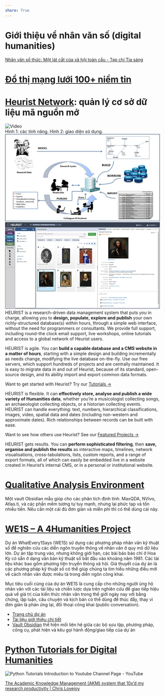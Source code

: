 ```yaml
---  
share: True  
---  
```

# Giới thiệu về nhân văn số (digital humanities)   
[Nhân văn số thức: Một lát cắt của xã hội toàn cầu - Tạp chí Tia sáng](https://tiasang.com.vn/khoa-hoc-cong-nghe/nhan-van-so-thuc-mot-lat-cat-cua-xa-hoi-toan-cau-11139/)  
# [Đồ thị mạng lưới 100+ niềm tin](https://github.com/QuaCau-TheSphere/belief-network)   
  
# [Heurist Network](https://heuristnetwork.org/): quản lý cơ sở dữ liệu mã nguồn mở   
![Video](https://www.youtube.com/watch?v=wuh9SRtE8eE&width=640&height=480)  
Hình 1: các tính năng. Hình 2: giao diện sử dụng.   
![](https://raw.githubusercontent.com/HeuristNetwork/heurist/h6dev/documentation_and_templates/assets/model%20and%20build.jpg)   
![](https://raw.githubusercontent.com/HeuristNetwork/heurist/h6dev/documentation_and_templates/assets/main%20interface%20v6.jpg)   
HEURIST is a research-driven data management system that puts _you_ in charge, allowing you to **design, populate, explore and publish** your own richly-structured database(s) within hours, through a simple web interface, without the need for programmers or consultants. We provide full support, including round-the clock email support, live workshops, online tutorials and access to a global network of Heurist users.  
  
  
HEURIST is agile. You can **build a capable database and a CMS website in a matter of hours**, starting with a simple design and building incrementally as needs change, modifying the live database on-the-fly. Use our free servers, which support hundreds of projects and are centrally maintained. It is easy to migrate data in and out of Heurist, because of its standard, open-source design, and its ability import and export common data formats.  
  
Want to get started with Heurist? Try our [Tutorials →](https://heuristnetwork.org/tutorials)  
  
HEURIST is flexible. It can **effectively store, analyse and publish a wide variety of Humanities data**, whether you’re a musicologist collecting songs, an archaeologist collecting objects, or a historian collecting events. HEURIST can handle everything: text, numbers, hierarchical classifications, images, video, spatial data and dates (including non-western and approximate dates). Rich relationships between records can be built with ease.  
  
Want to see how others use Heurist? See our [Featured Projects →](https://heuristnetwork.org/featured-projects)  
  
HEURIST gets results. You can **perform sophisticated filtering**, then **save, organise and publish the results** as interactive maps, timelines, network visualisations, cross-tabulations, lists, custom reports, and a range of export formats, all of which can easily be embedded live in a website created in Heurist’s internal CMS, or in a personal or institutional website.  
  
# [Qualitative Analysis Environment](https://axle.design/an-integrated-qualitative-analysis-environment-with-obsidian)   
Một vault Obsidian mẫu giúp cho các phân tích định tính. MaxQDA, NVivo, Atlas.ti, và các phần mềm tương tự tuy mạnh, nhưng lại phức tạp và tốn nhiều tiền. Nếu cần một cái đủ đơn giản và miễn phí thì có thể dùng cái này.  
  
# [WE1S – A 4Humanities Project](https://we1s.ucsb.edu/)  
Dự án WhatEvery1Says (WE1S) sử dụng các phương pháp nhân văn kỹ thuật số để nghiên cứu các diễn ngôn truyền thông về nhân văn ở quy mô dữ liệu lớn. Dự án tập trung vào, nhưng không giới hạn, các bài báo báo chí ở Hoa Kỳ có sẵn ở dạng văn bản kỹ thuật số bắt đầu vào khoảng năm 1981. Các tài liệu khác bao gồm phương tiện truyền thông xã hội. Giả thuyết của dự án là các phương pháp kỹ thuật số có thể giúp chúng ta tìm hiểu những điều mới về cách nhân văn được miêu tả trong diễn ngôn công khai.   
  
Mục tiêu cuối cùng của dự án WE1S là cung cấp cho những người ủng hộ nhân văn với các tài liệu và chiến lược dựa trên nghiên cứu để giao tiếp hiệu quả về giá trị của kiến thức nhân văn trong thế giới ngày nay với bằng chứng, lập luận, câu chuyện và kịch bản có thể dùng để thúc đẩy, thay vì đơn giản là phản ứng lại, đối thoại công khai (public conversation).  
  
- [Trang chủ dự án](https://we1s.ucsb.edu/ "https://we1s.ucsb.edu/")  
- [Tài liệu giới thiệu chi tiết](https://we1s.ucsb.edu/wp-content/uploads/WE1SIllustratedGuide.pdf)  
- [Vault Obsidian](https://publish.obsidian.md/we1s/WE1S) thể hiện mối liên hệ giữa các bộ sưu tập, phương pháp, công cụ, phát hiện và kêu gọi hành động/giao tiếp của dự án  
  
# [Python Tutorials for Digital Humanities](https://www.youtube.com/@python-programming)  
![Python Tutorials Introduction to Youtube Channel Page - YouTube](https://www.youtube.com/watch?v=i4MneyaJPG4)  
  
[The Academic Knowledge Management (AKM) system that 10x’d my research productivity | Chris Lovejoy](https://www.chrislovejoy.me/akm)